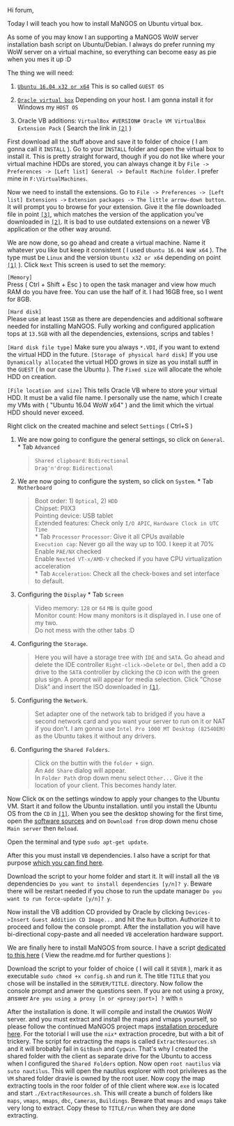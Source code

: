 Hi forum, 

Today I will teach you how to install MaNGOS on Ubuntu virtual box.

As some of you may know I an supporting a MaNGOS WoW server installation bash
script on Ubuntu/Debian. I always do prefer running my WoW server on a virtual
machine, so everything can become easy as pie when you mes it up :D

The thing we will need:

1. [`Ubuntu 16.04 x32 or x64`][ref-1]
 This is so called `GUEST OS`

2. [`Oracle virtual box`][ref-2]
 Depending on your host. I am gonna install it for Windows my `HOST OS`

3. Oracle VB additions: `VirtualBox #VERSION# Oracle VM VirtualBox Extension Pack`
( Search the link in [`[2]`][ref-2] )

First download all the stuff above and save it to folder of choice ( I am gonna call it `INSTALL` ).
Go to your `INSTALL` folder and open the virtual box to install it. This is pretty straight forward,
though if you do not like where your virtual machine HDDs are stored, you can always change it by
`File -> Preferences -> [Left list] General -> Default Machine folder`. I prefer mine
in `F:\VirtualMachines`.

Now we need to install the extensions. Go to `File -> Preferences -> [Left list] Extensions ->`
`Extension packages -> The little arrow-down button`. It will prompt you to browse for your extension.
Give it the file downloaded file in point [`[3]`][ref-3], which matches the version of the application
you've downloaded in [`[2]`][ref-2]. It is bad to use outdated extensions on a newer VB application or
the other way around.

We are now done, so go ahead and create a virtual machine.
Name it whatever you like but keep it consistent ( I used `Ubuntu 16.04 WoW x64` ). The type must be
`Linux` and the version `Ubuntu x32 or x64` depending on point [`[1]`][ref-1] ). Click `Next`
This screen is used to set the memory:

```[Memory]```  
Press ( Ctrl + Shift + Esc ) to open the task manager and view how much RAM do you have free.
You can use the half of it. I had 16GB free, so I went for 8GB.

```[Hard disk]```  
Please use at least `15GB` as there are dependencies and additional software needed
for installing MaNGOS. Fully working and configured application tops at `13.5GB` with all
the dependencies, extensions, scrips and tables !

```[Hard disk file type]```
Make sure you always `*.VDI`, if you want to extend the virtual HDD in the future.
```[Storage of physical hard disk]```
If you use `Dynamically allocated` the virtual HDD grows in size as you install sutff in the `GUEST`
( In our case the Ubuntu ). The `Fixed size` will allocate the whole HDD on creation.

```[File location and size]```
This tells Oracle VB where to store your virtual HDD. It must be a valid file name.
I personally use the name, which I create my VMs with ( "Ubuntu 16.04 WoW x64" )
and the limit which the virtual HDD should never exceed.

Right click on the created machine and select `Settings` ( Ctrl+S )
  1. We are now going to configure the general settings, so click on `General`.
    * Tab `Advanced`
       > `Shared clipboard`: `Bidirectional`  
       > `Drag'n'drop`: `Bidirectional`  
  2. We are now going to configure the system, so click on `System`.
    * Tab `Motherboard`
       > Boot order: 1) `Optical`, 2) `HDD`  
       > Chipset: PIIX3  
       > Pointing device: USB tablet  
       > Extended features: Check only `I/O APIC`, `Hardware Clock in UTC Time`  
    * Tab `Processor`
       > `Processor`: Give it all CPUs available  
       > `Execution cap`: Never go all the way up to 100. I keep it at 70%  
       > Enable `PAE/NX` checked  
       > Enable `Nexted VT-x/AMD-V` checked if you have CPU virtualization acceleration  
    * Tab `Acceleration`: Check all the check-boxes and set interface to default.
  3. Configuring the `Display`
    * Tab `Screen`
       > Video memory: `128` or `64` `MB` is quite good  
       > Monitor count: How many monitors is it displayed in. I use one of my two.  
       > Do not mess with the other tabs :D
  4. Configuring the `Storage`.
       > Here you will have a storage tree with `IDE` and `SATA`.
       > Go ahead and delete the IDE controller `Right-click->Delete` or `Del`, then add a `CD`
       > drive to the `SATA` controller by clicking the `CD` icon with the green plus sign.
       > A prompt will appear for media selection. Click "Chose Disk" and insert the ISO
       > downloaded in [`[1]`][ref-1].
  5. Configuring the `Network`.
       > Set adapter one of the network tab to bridged if you have a second network
       > card and you want your server to run on it or NAT if you don't. I am gonna use
       > `Intel Pro 1000 MT Desktop (82540EM)` as the Ubuntu takes it without any drivers.
  6. Configuring the `Shared Folders`.
       > Click on the buttin with the `folder +` sign.  
       > An `Add Share` dialog will appear.  
       > In `Folder Path` drop down menu select `Other...`
       > Give it the location of your client. This becomes handy later.  

Now Click `OK` on the settings window to apply your changes to the Ubuntu VM.
Start it and follow the Ubuntu installation. until you install the Ubuntu OS
from the `CD` in [`[1]`][ref-1]. When you see the desktop showing for the first time,
open the [software sources](https://help.ubuntu.com/community/Repositories/Ubuntu)
and on `Download from` drop down menu chose `Main server` then `Reload`.

Open the terminal and type `sudo apt-get update`.

After this you must install `VB` dependencies. I also have
a script for that purpose [which you can find here](https://github.com/dvdvideo1234/UbuntuBatches/tree/master/VirtualBox).

Download the script to your home folder and start it. It will install all
the `VB` dependencies `Do you want to install dependencies [y/n]? y`.
Beware there will be restart needed if you chose to run the update manager
`Do you want to run force-update [y/n]? y`.

Now install the VB addition CD provided by Oracle by clicking
`Devices->Insert Guest Addition CD Image...` and hit the `Run` button. Authorize it to proceed
and follow the console prompt. After the installation you will have bi-directional
copy-paste and all needed `VB` acceleration hardware support.

We are finally here to install MaNGOS from source.
I have a script [dedicated to this here][ref-repo] ( View the readme.md for further questions ):

Download the script to your folder of choice ( I will call it `SEVER` ), mark it as
executable `sudo chmod +x config.sh` and run it. The title `TITLE` that you chose will be installed
in the `SERVER/TITLE`. directory. Now follow the console prompt and anwer the questions seen.
If you are not using a proxy, answer `Are you using a proxy [n or <proxy:port>] ?` with `n`

After the installation is done. It will compile and install the `CMaNGOS` WoW server.
and you must extract and install the maps and vmaps yourself, so please follow
the continued MaNGOS project maps [installation procedure here][ref-maps]. For the totorial
I will use the `nix*` extraction procedre, but with a bit of trickery. The script for extracting
the maps is called `ExtractResources.sh` and it will brobably fail in `GitBash` and `Cygwin`.
That's why I created the shared folder with the client as separate drive for the Ubuntu to 
access when I configured the `Shared Folders` option. Now open `root nautilus` via `suto nautilus`.
This will open the nautilus explorer with root privileves as the `VM` shared folder dravie is owned
by the root user. Now copy the map extracting tools in the roor folder of of thle client where
`WoW.exe` is located and start `./ExtractResources.sh`. This will create a bunch of folders like
`maps`, `vmaps`, `mmaps`, `dbc`, `Cameras`, `Buildings`. Beware that `mmaps` and `vmaps` take very
long to extract. Copy these to `TITLE/run` when they are done extracting.

[ref-1]: https://www.ubuntu.com/download/desktop
[ref-2]: https://www.virtualbox.org/wiki/Downloads
[ref-3]: https://www.virtualbox.org/wiki/Downloads
[ref-repo]: https://github.com/dvdvideo1234/UbuntuBatches/tree/master/MaNGOS
[ref-maps]: https://github.com/cmangos/issues/wiki/Installation-Instructions